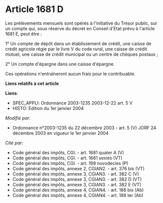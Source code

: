 # Article 1681 D

Les prélèvements mensuels sont opérés à l'initiative du Trésor public, sur un compte qui, sous réserve du décret en Conseil
d'Etat prévu à l'article 1681 E, peut être :

1° Un compte de dépôt dans un établissement de crédit, une caisse de crédit agricole régie par le livre V du code rural, une
caisse de crédit mutuel, une caisse de crédit municipal ou un centre de chèques postaux ;

2° Un compte d'épargne dans une caisse d'épargne.

Ces opérations n'entraîneront aucun frais pour le contribuable.

**Liens relatifs à cet article**

**Liens**:

  - SPEC_APPLI: Ordonnance 2003-1235 2003-12-22 art. 5 V
  - HISTO: Edition du 1er janvier 2004

_Modifié par_:

  - Ordonnance n°2003-1235 du 22 décembre 2003 - art. 5 (V) JORF 24 décembre 2003 en vigueur le 1er janvier 2004

_Cité par_:

  - Code général des impôts, CGI. - art. 1681 quater A (V)
  - Code général des impôts, CGI. - art. 1681 sexies (VT)
  - Code général des impôts, CGI. - art. 199 novodecies (P)
  - Code général des impôts, annexe 2, CGIAN2. - art. 376 bis (VT)
  - Code général des impôts, annexe 3, CGIAN3. - art. 382 C (V)
  - Code général des impôts, annexe 3, CGIAN3. - art. 382 D (VT)
  - Code général des impôts, annexe 3, CGIAN3. - art. 382 E (VT)
  - Code général des impôts, annexe 4, CGIAN4. - art. 188 bis (Ab)
  - Code général des impôts, annexe 4, CGIAN4. - art. 188 ter (Ab)
